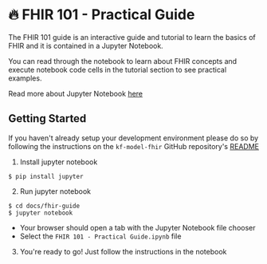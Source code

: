 # 🔥 FHIR 101 - Practical Guide

The FHIR 101 guide is an interactive guide and tutorial to learn the basics
of FHIR and it is contained in a Jupyter Notebook.

You can read through the notebook to learn about FHIR concepts and execute
notebook code cells in the tutorial section to see practical examples.

Read more about Jupyter Notebook [here](https://jupyter-notebook.readthedocs.io/en/stable/)

## Getting Started

If you haven't already setup your development environment please do so by
following the instructions on the `kf-model-fhir` GitHub repository's
[README](https://github.com/kids-first/kf-model-fhir#installation)

1. Install jupyter notebook
```shell
$ pip install jupyter
```
2. Run jupyter notebook
```shell
$ cd docs/fhir-guide    
$ jupyter notebook
```
- Your browser should open a tab with the Jupyter Notebook file chooser
- Select the `FHIR 101 - Practical Guide.ipynb` file

3. You're ready to go! Just follow the instructions in the notebook
